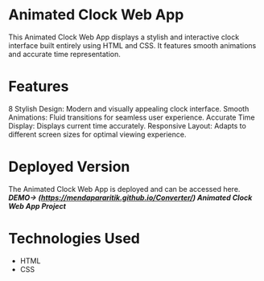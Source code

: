 # Animated Clock Web App

This Animated Clock Web App displays a stylish and interactive clock interface built entirely using HTML and CSS. It features smooth animations and accurate time representation.

# Features
8 Stylish Design: Modern and visually appealing clock interface.
Smooth Animations: Fluid transitions for seamless user experience.
Accurate Time Display: Displays current time accurately.
Responsive Layout: Adapts to different screen sizes for optimal viewing experience.

# Deployed Version

The Animated Clock Web App is deployed and can be accessed here. **_DEMO-> (https://mendapararitik.github.io/Converter/) Animated Clock Web App Project_**

# Technologies Used
* HTML
* CSS
